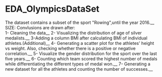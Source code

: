 # EDA_OlympicsDataSet
The dataset contains a subset of the sport "Rowing",until the year 2016.__
SIZE: 
Convlusions are drawn after:<br/>
1- Cleaning the data__
2- Visualizing the distribution of age of silver medalists.__
3-Adding a column BMI after calculating BMI of individual athletes.(Additional)__
4- Generating a scatter plot for the athletes' height vs weight. Also, checking whether there is a positive or negative correlation.__
5- Visualize the gender distribution for the sport over the last five years.__
6- Counting which team scored the highest number of medals while differentiating the different types of medal won.__
7- Generating a new dataset for all the athletes and counting the number of successes.__
